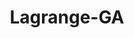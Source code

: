 ---
title: Lagrange-GA
slug: lagrange-ga
f_state:
- cms/state/georgia.md
f_locations:
- cms/payday-loan/advance-america-1604.md
- cms/payday-loan/cash-two-you-8826.md
- cms/payday-loan/check-into-cash-11733.md
- cms/payday-loan/checkpro-14429.md
- cms/payday-loan/checkpro-14432.md
- cms/payday-loan/first-america-cash-advance-18201.md
- cms/payday-loan/first-america-cash-advance-18247.md
- cms/payday-loan/pawn-express-23487.md
- cms/payday-loan/quick-cash-inc-25021.md
- cms/payday-loan/s-and-k-travel-26148.md
- cms/payday-loan/xtrabucks-28929.md
updated-on: '2024-05-30T13:41:28.615Z'
created-on: '2024-05-30T13:41:28.615Z'
published-on: '2024-05-30T13:54:32.469Z'
f_city: Lagrange
layout: '[city].html'
tags: city
---